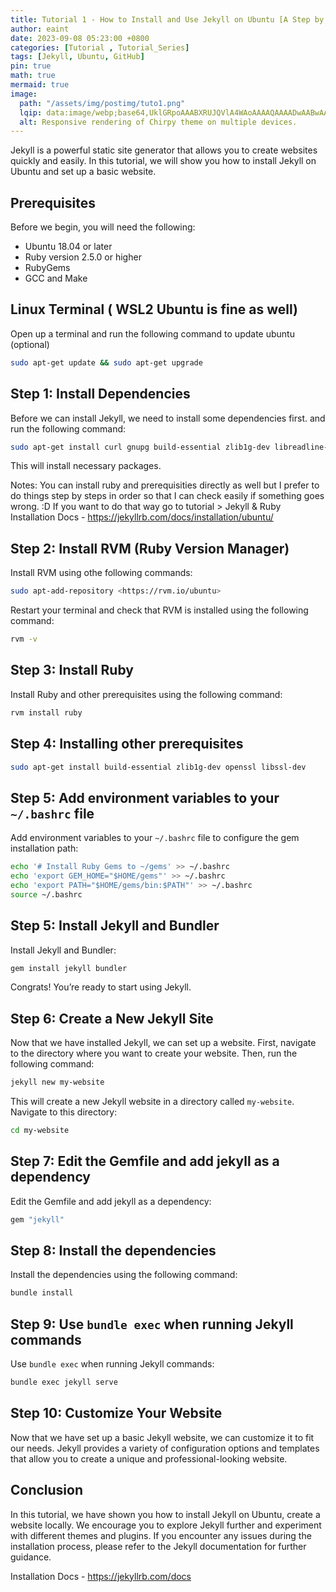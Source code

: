 ```yaml
---
title: Tutorial 1 - How to Install and Use Jekyll on Ubuntu [A Step by Step Tutorial]
author: eaint
date: 2023-09-08 05:23:00 +0800
categories: [Tutorial , Tutorial_Series]
tags: [Jekyll, Ubuntu, GitHub]
pin: true 
math: true
mermaid: true
image:
  path: "/assets/img/postimg/tuto1.png"
  lqip: data:image/webp;base64,UklGRpoAAABXRUJQVlA4WAoAAAAQAAAADwAABwAAQUxQSDIAAAARL0AmbZurmr57yyIiqE8oiG0bejIYEQTgqiDA9vqnsUSI6H+oAERp2HZ65qP/VIAWAFZQOCBCAAAA8AEAnQEqEAAIAAVAfCWkAALp8sF8rgRgAP7o9FDvMCkMde9PK7euH5M1m6VWoDXf2FkP3BqV0ZYbO6NA/VFIAAAA
  alt: Responsive rendering of Chirpy theme on multiple devices.
---
```


Jekyll is a powerful static site generator that allows you to create websites quickly and easily. In this tutorial, we will show you how to install Jekyll on Ubuntu and set up a basic website.

## Prerequisites

Before we begin, you will need the following:

- Ubuntu 18.04 or later
- Ruby version 2.5.0 or higher
- RubyGems
- GCC and Make

## Linux Terminal ( WSL2 Ubuntu is fine as well)

 Open up a terminal and  run the following command to update ubuntu (optional)

```bash
sudo apt-get update && sudo apt-get upgrade 
```

## Step 1: Install Dependencies

Before we can install Jekyll, we need to install some dependencies first. and run the following command:

```bash
sudo apt-get install curl gnupg build-essential zlib1g-dev libreadline-dev
```

This will install necessary packages.

Notes: You can install ruby and prerequisities directly as well but I prefer to do things step by steps in order so that I can check easily if something goes wrong. :D
If you want to do that way go to tutorial > Jekyll & Ruby Installation Docs - https://jekyllrb.com/docs/installation/ubuntu/

## Step 2: Install RVM (Ruby Version Manager)

Install RVM using othe following commands:

```bash
sudo apt-add-repository <https://rvm.io/ubuntu>
```

Restart your terminal and check that RVM is installed using the following command:

```bash
rvm -v 
```

## Step 3: Install Ruby 

Install Ruby and other prerequisites using the following command:

```bash
rvm install ruby 
```

## Step 4: Installing other prerequisites 

```bash
sudo apt-get install build-essential zlib1g-dev openssl libssl-dev
```

## Step 5: Add environment variables to your `~/.bashrc` file

Add environment variables to your `~/.bashrc` file to configure the gem installation path:

```bash
echo '# Install Ruby Gems to ~/gems' >> ~/.bashrc
echo 'export GEM_HOME="$HOME/gems"' >> ~/.bashrc
echo 'export PATH="$HOME/gems/bin:$PATH"' >> ~/.bashrc
source ~/.bashrc
```

## Step 5: Install Jekyll and Bundler

Install Jekyll and Bundler:

```bash
gem install jekyll bundler
```

Congrats! You’re ready to start using Jekyll.

## Step 6: Create a New Jekyll Site

Now that we have installed Jekyll, we can set up a website. First, navigate to the directory where you want to create your website. Then, run the following command:

```bash
jekyll new my-website
```

This will create a new Jekyll website in a directory called `my-website`. Navigate to this directory:

```bash
cd my-website
```

## Step 7: Edit the Gemfile and add jekyll as a dependency

Edit the Gemfile and add jekyll as a dependency:

```bash
gem "jekyll"
```

## Step 8: Install the dependencies

Install the dependencies using the following command:

```bash
bundle install
```

## Step 9: Use `bundle exec` when running Jekyll commands

Use `bundle exec` when running Jekyll commands:

```bash
bundle exec jekyll serve
```

## Step 10: Customize Your Website

Now that we have set up a basic Jekyll website, we can customize it to fit our needs. Jekyll provides a variety of configuration options and templates that allow you to create a unique and professional-looking website.

## Conclusion

In this tutorial, we have shown you how to install Jekyll on Ubuntu, create a website locally. We encourage you to explore Jekyll further and experiment with different themes and plugins.
If you encounter any issues during the installation process, please refer to the Jekyll documentation for further guidance.

 Installation Docs - https://jekyllrb.com/docs